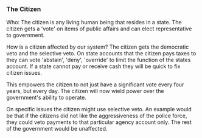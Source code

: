 
### The Citizen



Who: The citizen is any living human being that resides in a state. The citizen gets a 'vote' on items of public affairs and can elect representative to government.



How is a citizen affected by our system? The citizen gets the democratic veto and the selective veto. On state accounts that the citizen pays taxes to they can vote 'abstain', 'deny', 'override' to limit the function of the states account. If a state cannot pay or receive cash they will be quick to fix citizen issues.



This empowers the citizen to not just have a significant vote every four years, but every day. The citizen will now wield power over the government's ability to operate.



On specific issues the citizen might use selective veto. An example would be that if the citizens did not like the aggressiveness of the police force, they could veto payments to that particular agency account only. The rest of the government would be unaffected.


